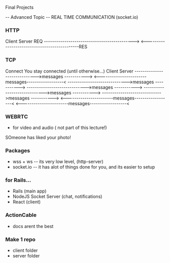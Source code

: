Final Projects

--  Advanced Topic  --
REAL TIME COMMUNICATION (socket.io)



### HTTP

Client                                     Server
REQ -------------------------------------------->
 <---------------------------------------------RES

### TCP

Connect
You stay connected (until otherwise...)
Client                                       Server
----------------------------->messages ----------->
<-----------------------messages------------------<
----------------------------->messages ----------->
----------------------------->messages ----------->
----------------------------->messages ----------->
----------------------------->messages ----------->
<-----------------------messages------------------<
<-----------------------messages------------------<

### WEBRTC

- for video and audio ( not part of this lecture!)

SOmeone has liked your photo!

### Packages

- wss + ws -- its very low level, (http-server)
- socket.io -- it has alot of things done for you, and its easier to setup

### for Rails...

- Rails (main app)
- NodeJS Socket Server (chat, notifications)
- React (client)

### ActionCable

- docs arent the best 

### Make 1 repo

- client folder
- server folder 

